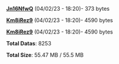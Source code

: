 [**Jn16NfwQ**](/data/Jn16NfwQ.txt) (04/02/23 - 18:20)- 373 bytes

[**Km8iRez9**](/data/Km8iRez9.txt) (04/02/23 - 18:20)- 4590 bytes

[**Km8iRez9**](/data/Km8iRez9.txt) (04/02/23 - 18:20)- 4590 bytes

**Total Datas**: 8253

**Total Size**: 55.47 MB / 55.5 MB